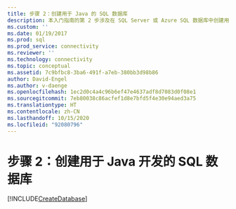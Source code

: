 ```yaml
---
title: 步骤 2：创建用于 Java 的 SQL 数据库
description: 本入门指南的第 2 步涉及在 SQL Server 或 Azure SQL 数据库中创建用于此 Java 示例的数据库。
ms.custom: ''
ms.date: 01/19/2017
ms.prod: sql
ms.prod_service: connectivity
ms.reviewer: ''
ms.technology: connectivity
ms.topic: conceptual
ms.assetid: 7c9bfbc8-3ba6-491f-a7eb-380bb3d98b86
author: David-Engel
ms.author: v-daenge
ms.openlocfilehash: 1ec2d0c4a4c96b6ef47e4637adf8d7083d0f08e1
ms.sourcegitcommit: 7eb80038c86acfef1d8e7bfd5f4e30e94aed3a75
ms.translationtype: HT
ms.contentlocale: zh-CN
ms.lasthandoff: 10/15/2020
ms.locfileid: "92080796"
---
```

# <a name="step-2-create-a-sql-database-for-java-development"></a>步骤 2：创建用于 Java 开发的 SQL 数据库
[!INCLUDE[CreateDatabase](../../includes/createdatabase.md)]
